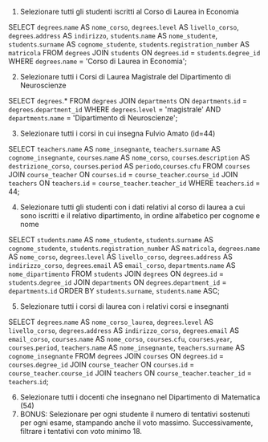 1. Selezionare tutti gli studenti iscritti al Corso di Laurea in Economia

SELECT `degrees`.`name` AS `nome_corso`, `degrees`.`level` AS `livello_corso`, `degrees`.`address` AS `indirizzo`, `students`.`name` AS `nome_studente`, `students`.`surname` AS `cognome_studente`, `students`.`registration_number` AS `matricola`
FROM `degrees`
JOIN `students` 
ON `degrees`.`id` = `students`.`degree_id`
WHERE `degrees`.`name` = 'Corso di Laurea in Economia';

2. Selezionare tutti i Corsi di Laurea Magistrale del Dipartimento di
Neuroscienze

SELECT `degrees`.*
FROM `degrees`
JOIN `departments`
ON `departments`.`id` = `degrees`.`department_id`
WHERE `degrees`.`level` = 'magistrale'
AND `departments`.`name` = 'Dipartimento di Neuroscienze';

3. Selezionare tutti i corsi in cui insegna Fulvio Amato (id=44)

SELECT `teachers`.`name` AS `nome_insegnante`, `teachers`.`surname` AS `cognome_insegnante`, `courses`.`name` AS `nome_corso`, `courses`.`description` AS `destrizione_corso`, `courses`.`period` AS `periodo`,`courses`.`cfu`
FROM `courses`
JOIN `course_teacher`
ON `courses`.`id` = `course_teacher`.`course_id`
JOIN `teachers` ON `teachers`.`id` = `course_teacher`.`teacher_id`
WHERE `teachers`.`id` = 44;

4. Selezionare tutti gli studenti con i dati relativi al corso di laurea a cui
sono iscritti e il relativo dipartimento, in ordine alfabetico per cognome e
nome

SELECT `students`.`name` AS `nome_studente`, `students`.`surname` AS `cognome_studente`, `students`.`registration_number` AS `matricola`, `degrees`.`name` AS `nome_corso`, `degrees`.`level` AS `livello_corso`, `degrees`.`address` AS `indirizzo_corso`, `degrees`.`email` AS `email_corso`, `departments`.`name` AS `nome_dipartimento`
FROM `students`
JOIN `degrees` ON `degrees`.`id` = `students`.`degree_id`
JOIN `departments` ON `degrees`.`department_id` = `departments`.`id`
ORDER BY `students`.`surname`, `students`.`name` ASC;

5. Selezionare tutti i corsi di laurea con i relativi corsi e insegnanti

SELECT `degrees`.`name` AS `nome_corso_laurea`, `degrees`.`level` AS `livello_corso`, `degrees`.`address` AS `indirizzo_corso`, `degrees`.`email` AS `email_corso`, `courses`.`name` AS `nome_corso`, `courses`.`cfu`, `courses`.`year`, `courses`.`period`, `teachers`.`name` AS `nome_insegnante`, `teachers`.`surname` AS `cognome_insegnante`
FROM `degrees`
JOIN `courses` ON `degrees`.`id` = `courses`.`degree_id`
JOIN `course_teacher` ON `courses`.`id` = `course_teacher`.`course_id`
JOIN `teachers` ON `course_teacher`.`teacher_id` = `teachers`.`id`;

6. Selezionare tutti i docenti che insegnano nel Dipartimento di
Matematica (54)
7. BONUS: Selezionare per ogni studente il numero di tentativi sostenuti
per ogni esame, stampando anche il voto massimo. Successivamente,
filtrare i tentativi con voto minimo 18.